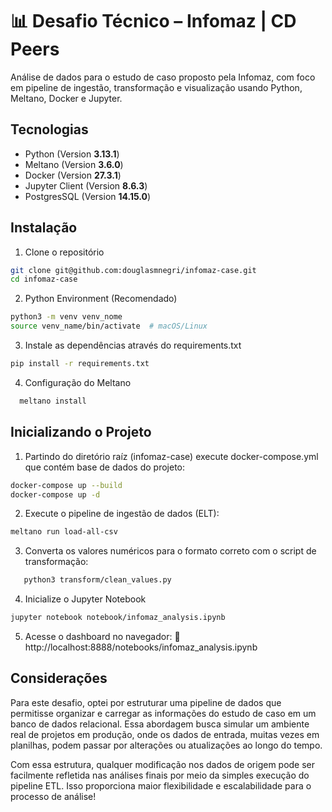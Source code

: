 # 📊 Desafio Técnico – Infomaz | CD Peers

Análise de dados para o estudo de caso proposto pela Infomaz, com foco em pipeline de ingestão, transformação e visualização usando Python, Meltano, Docker e Jupyter.

## Tecnologias

- Python (Version **3.13.1**)
- Meltano (Version **3.6.0**)
- Docker (Version **27.3.1**)
- Jupyter Client (Version **8.6.3**)
- PostgresSQL (Version **14.15.0**)

## Instalação

1. Clone o repositório

```bash
git clone git@github.com:douglasmnegri/infomaz-case.git
cd infomaz-case
```

2. Python Environment (Recomendado)

```bash
python3 -m venv venv_nome
source venv_name/bin/activate  # macOS/Linux
```

3. Instale as dependências através do requirements.txt 

```bash
pip install -r requirements.txt
```

4. Configuração do Meltano

```bash
  meltano install
```

## Inicializando o Projeto

1. Partindo do diretório raíz (infomaz-case) execute docker-compose.yml que contém base de dados do projeto:

```bash
docker-compose up --build
docker-compose up -d
```

2. Execute o pipeline de ingestão de dados (ELT):

```bash
meltano run load-all-csv
```

3. Converta os valores numéricos para o formato correto com o script de transformação:
   
```bash
   python3 transform/clean_values.py
```

4. Inicialize o Jupyter Notebook

```bash
jupyter notebook notebook/infomaz_analysis.ipynb
```

5. Acesse o dashboard no navegador:
🔗 http://localhost:8888/notebooks/infomaz_analysis.ipynb

## Considerações

Para este desafio, optei por estruturar uma pipeline de dados que permitisse organizar e carregar as informações do estudo de caso em um banco de dados relacional. Essa abordagem busca simular um ambiente real de projetos em produção, onde os dados de entrada, muitas vezes em planilhas, podem passar por alterações ou atualizações ao longo do tempo.

Com essa estrutura, qualquer modificação nos dados de origem pode ser facilmente refletida nas análises finais por meio da simples execução do pipeline ETL. Isso proporciona maior flexibilidade e escalabilidade para o processo de análise!